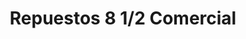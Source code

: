 ---
title: "Repuestos 8 1/2 Comercial"
url: /andre/repuestos-8-1-2-comercial/
shop: piezas de automóviles
---